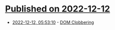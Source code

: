 # [Published on 2022-12-12](index.md)

* [2022-12-12, 05:53:10](https://lobste.rs/s/xzj2za/dom_clobbering) - [DOM Clobbering](https://www.htmhell.dev/adventcalendar/2022/12/)
